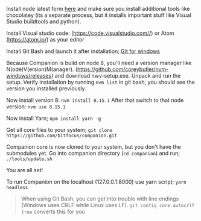 Install node latest form [here](https://nodejs.org/en/) and make sure you install additional tools like chocolatey (its a separate process, but it installs important stuff like Visual Studio buildtools and python).

Install Visual studio code: (https://code.visualstudio.com//) or Atom (https://atom.io/) as your editor

Install Git Bash and launch it after installation;
[Git for windows](https://gitforwindows.org/)

Because Companion is build on node 8, you'll need a version manager like N(ode)V(ersion)M(anager).
(https://github.com/coreybutler/nvm-windows/releases) and download nwv-setup.exe. Unpack and run the setup.
Verify installation by running `nvm list` in git bash, you should see the version you installed previously.

Now install version 8: `nvm install 8.15.1`
After that switch to that node version: `nvm use 8.15.1`

Now install Yarn;
`npm install yarn -g`

Get all core files to your system;
`git clone https://github.com/bitfocus/companion.git`

Companion core is now cloned to your system, but you don't have the submodules yet. Go into companion directory (`cd companion`) and run;
`./tools/update.sh`

You are all set!

To run Companion on the localhost (127.0.0.1:8000) use yarn script;
`yarn headless`

> When using Git Bash, you can get into trouble with line endings (Windows uses CRLF while Linux uses LF). `git config core.autocrlf true` converts this for you
